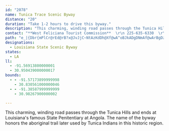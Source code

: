 ```yaml
---
id: "2078"
name: Tunica Trace Scenic Byway
distance: "20"
duration: "Take 1-2 hours to drive this byway."
description: "This charming, winding road passes through the Tunica Hills and ends at Louisiana's famous State Penitentiary at Angola. The name of the byway honors the aboriginal trail later used by Tunica Indians in this historic region."
contact: "**West Feliciana Tourist Commission**  \r\n 225-635-6330  \r\n\r\n"
path: "e_|{Dbr{mPlCr@rEd@rB?x@JvJjC~NtAzKdDh@Xf@wA^oBJkADgDNmAf@wArBgDzH{JnIgNtB}CtMaObHyI|@_Bn@_Bt@uCnEe]PkBBoDMqB_@gCeHk]MaCKgLSeB_@sAeAyBsBmBeAk@_IsC{AeAqAaBqEuIyA_BiHyDgLuHmB_AsBc@iAC_Yt@mA?aBSoC_AaRcJ_CwAaA_@yASiC?iHdAyDLcAMiCy@aAm@gHeHoCyAuAYyW{CoBq@kBmAkAyAk@kAgHiSiB}Ne@sCwF{Oq@kAqBeCsP_QcEyEo@kAa@oAiDyOeA{CaAgBqAiBgO_Q_AyAyD{HcJuSqAmEsAyGg@_GAsCN{CVmBbA{CbAkB~AmBvViUdF{D~A}AfVkP|QyKrBkBpAcCh@sBrDc[\\sAf@kAfBaCjBmAtAi@p_@{J~E{Ah]uPz^mRbAs@fAoAvFmJjE{GlHmJxAyAxCqAlPcFdB}@pe@}Zh]cThAa@pAWbUuAbBW|Am@~FuDpDcDnAaBz[aj@~CgEfBaBfcAix@xBeAhBe@n^uF`Fe@vCk@lAe@zIsFzBgA|o@aTvF{CzLaJfAk@|Ae@bc@uDhEgAnc@aO~Bk@zB[rCQdE@fWbBhBEbBSvA_@rAk@~K_HdBm@lDu@l`@_H~CY~XsAdBs@|@eAh@_Bt@eSZkEl@mBxAaC|QgQjD_FrBmE~Q{f@jOqZdFlAfDXhDJtAE"
designations:
  - Louisiana State Scenic Byway
states:
  - LA
ll:
  - -91.56913800000001
  - 30.950439000000017
bounds:
  - - -91.57173899999998
    - 30.830561000000046
  - - -91.38587999999999
    - 30.98267900000002

---
```


This charming, winding road passes through the Tunica Hills and ends at Louisiana's famous State Penitentiary at Angola. The name of the byway honors the aboriginal trail later used by Tunica Indians in this historic region.

